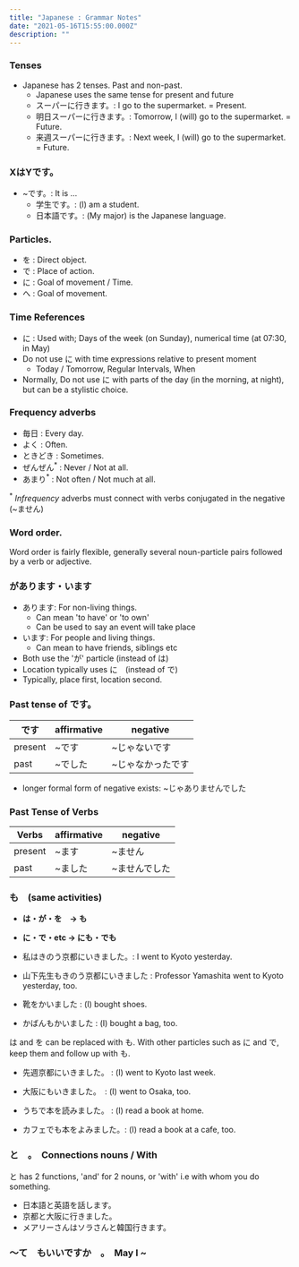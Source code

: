 ```yaml
---
title: "Japanese : Grammar Notes"
date: "2021-05-16T15:55:00.000Z"
description: ""
---
```

### Tenses

* Japanese has 2 tenses. Past and non-past.
    * Japanese uses the same tense for present and future
    * スーパーに行きます。: I go to the supermarket. = Present.
    * 明日スーパーに行きます。: Tomorrow, I (will) go to the supermarket. = Future.
    * 来週スーパーに行きます。: Next week, I (will) go to the supermarket. = Future.
  
### XはYです。

* ~です。: It is ...
  * 学生です。: (I) am a student.
  * 日本語です。: (My major) is the Japanese language.
  
### Particles.

* を : Direct object.
* で : Place of action.
* に : Goal of movement / Time.
* へ : Goal of movement.

### Time References

* に : Used with; Days of the week (on Sunday), numerical time (at 07:30, in May)
* Do not use に with time expressions relative to present moment
  * Today / Tomorrow, Regular Intervals, When
* Normally, Do not use に with parts of the day (in the morning, at night), but can be a stylistic choice.

### Frequency adverbs

* 毎日 : Every day.
* よく : Often.
* ときどき : Sometimes.
* ぜんぜん<sup>*</sup> : Never / Not at all.
* あまり<sup>*</sup> : Not often / Not much at all.

<sup>*</sup> <i>Infrequency</i> adverbs must connect with verbs conjugated in the negative (~ません)
  
### Word order.

Word order is fairly flexible, generally several noun-particle pairs followed by a verb or adjective.

### があります・います

* あります: For non-living things.
  * Can mean 'to have' or 'to own'
  * Can be used to say an event will take place
* います: For people and living things.
  * Can mean to have friends, siblings etc
* Both use the 'が' particle (instead of は)
* Location typically uses に　(instead of で)
* Typically, place first, location second.

### Past tense of です。

|です|affirmative|negative|
|---|---|---|
|present|~です|~じゃないです|
|past|~でした|~じゃなかったです|

* longer formal form of negative exists: ~じゃありませんでした

### Past Tense of Verbs

|Verbs|affirmative|negative|
|---|---|---|
|present|~ます|~ません|
|past|~ました|~ませんでした|

### も　(same activities)

* **は・が・を　-> も**
* **に・で・etc -> にも・でも**
  
* 私はきのう京都にいきました。: I went to Kyoto yesterday.
* 山下先生もきのう京都にいきました : Professor Yamashita went to Kyoto yesterday, too.

* 靴をかいました : (I) bought shoes.
* かばんもかいました : (I) bought a bag, too.

は and を can be replaced with も.
With other particles such as に and で, keep them and follow up with も.

* 先週京都にいきました。 : (I) went to Kyoto last week.
* 大阪にもいきました。　: (I) went to Osaka, too.

* うちで本を読みました。 : (I) read a book at home.
* カフェでも本をよみました。: (I) read a book at a cafe, too.

### と　。　Connections nouns / With

と has 2 functions, 'and' for 2 nouns, or 'with' i.e with whom you do something.
* 日本語と英語を話します。
* 京都と大阪に行きました。
* メアリーさんはソラさんと韓国行きます。

### 〜て　もいいですか　。　May I ~

　


